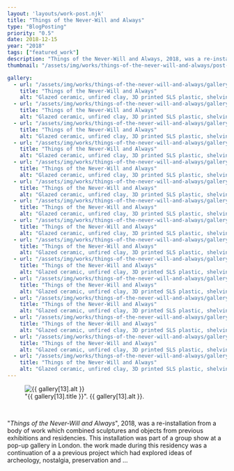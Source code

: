 ```yaml
---
layout: 'layouts/work-post.njk'
title: "Things of the Never-Will and Always"
type: "BlogPosting"
priority: "0.5"
date: 2018-12-15
year: "2018"
tags: ["featured_work"]
description: "Things of the Never-Will and Always, 2018, was a re-installation from a body of work which combined sculptures and objects from previous exhibitions and residencies. This installation was part of a group show in London, UK at a pop-up gallery in Brick Lane."
thumbnail: "/assets/img/works/things-of-the-never-will-and-always/post-thumbnail.webp"

gallery:
  - url: "/assets/img/works/things-of-the-never-will-and-always/gallery/things-of-the-never-will-and-always-1.webp"
    title: "Things of the Never-Will and Always"
    alt: "Glazed ceramic, unfired clay, 3D printed SLS plastic, shelving, found objects, plaster"
  - url: "/assets/img/works/things-of-the-never-will-and-always/gallery/things-of-the-never-will-and-always-2.webp"
    title: "Things of the Never-Will and Always"
    alt: "Glazed ceramic, unfired clay, 3D printed SLS plastic, shelving, found objects, plaster"
  - url: "/assets/img/works/things-of-the-never-will-and-always/gallery/things-of-the-never-will-and-always-3.webp"
    title: "Things of the Never-Will and Always"
    alt: "Glazed ceramic, unfired clay, 3D printed SLS plastic, shelving, found objects, plaster"
  - url: "/assets/img/works/things-of-the-never-will-and-always/gallery/things-of-the-never-will-and-always-4.webp"
    title: "Things of the Never-Will and Always"
    alt: "Glazed ceramic, unfired clay, 3D printed SLS plastic, shelving, found objects, plaster"
  - url: "/assets/img/works/things-of-the-never-will-and-always/gallery/things-of-the-never-will-and-always-5.webp"
    title: "Things of the Never-Will and Always"
    alt: "Glazed ceramic, unfired clay, 3D printed SLS plastic, shelving, found objects, plaster"
  - url: "/assets/img/works/things-of-the-never-will-and-always/gallery/things-of-the-never-will-and-always-6.webp"
    title: "Things of the Never-Will and Always"
    alt: "Glazed ceramic, unfired clay, 3D printed SLS plastic, shelving, found objects, plaster"
  - url: "/assets/img/works/things-of-the-never-will-and-always/gallery/things-of-the-never-will-and-always-7.webp"
    title: "Things of the Never-Will and Always"
    alt: "Glazed ceramic, unfired clay, 3D printed SLS plastic, shelving, found objects, plaster"
  - url: "/assets/img/works/things-of-the-never-will-and-always/gallery/things-of-the-never-will-and-always-8.webp"
    title: "Things of the Never-Will and Always"
    alt: "Glazed ceramic, unfired clay, 3D printed SLS plastic, shelving, found objects, plaster"
  - url: "/assets/img/works/things-of-the-never-will-and-always/gallery/things-of-the-never-will-and-always-9.webp"
    title: "Things of the Never-Will and Always"
    alt: "Glazed ceramic, unfired clay, 3D printed SLS plastic, shelving, found objects, plaster"
  - url: "/assets/img/works/things-of-the-never-will-and-always/gallery/things-of-the-never-will-and-always-10.webp"
    title: "Things of the Never-Will and Always"
    alt: "Glazed ceramic, unfired clay, 3D printed SLS plastic, shelving, found objects, plaster"
  - url: "/assets/img/works/things-of-the-never-will-and-always/gallery/things-of-the-never-will-and-always-11.webp"
    title: "Things of the Never-Will and Always"
    alt: "Glazed ceramic, unfired clay, 3D printed SLS plastic, shelving, found objects, plaster"
  - url: "/assets/img/works/things-of-the-never-will-and-always/gallery/things-of-the-never-will-and-always-12.webp"
    title: "Things of the Never-Will and Always"
    alt: "Glazed ceramic, unfired clay, 3D printed SLS plastic, shelving, found objects, plaster"
  - url: "/assets/img/works/things-of-the-never-will-and-always/gallery/things-of-the-never-will-and-always-13.webp"
    title: "Things of the Never-Will and Always"
    alt: "Glazed ceramic, unfired clay, 3D printed SLS plastic, shelving, found objects, plaster"
  - url: "/assets/img/works/things-of-the-never-will-and-always/gallery/things-of-the-never-will-and-always-14.webp"
    title: "Things of the Never-Will and Always"
    alt: "Glazed ceramic, unfired clay, 3D printed SLS plastic, shelving, found objects, plaster"
  - url: "/assets/img/works/things-of-the-never-will-and-always/gallery/things-of-the-never-will-and-always-15.webp"
    title: "Things of the Never-Will and Always"
    alt: "Glazed ceramic, unfired clay, 3D printed SLS plastic, shelving, found objects, plaster"
---
```


<figure class="main-article__figure">
    <img src="{{ gallery[13].url  }}" alt="{{ gallery[13].alt }}" title="{{ gallery[13].title }}">
        <figcaption>
            "{{ gallery[13].title }}". {{ gallery[13].alt }}.
        </figcaption>
</figure>

<br>

<p class="indent">"<i>Things of the Never-Will and Always</i>", 2018, was a re-installation from a body of work which combined sculptures and objects from previous exhibitions and residencies. This installation was part of a group show at a pop-up gallery in London. the work made during this residency was a continuation of a a previous project which had explored ideas of archeology, nostalgia, preservation and ...</p>

<br>
<br>